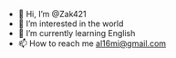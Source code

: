- 👋 Hi, I’m @Zak421
- 👀 I’m interested in the world
- 🌱 I’m currently learning English
- 📫 How to reach me al16mi@gmail.com
<!---
Zak421/Zak421 is a ✨ special ✨ repository because its `README.md` (this file) appears on your GitHub profile.
You can click the Preview link to take a look at your changes.
--->
